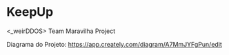 # KeepUp
&lt;_weirDDOS> Team Maravilha Project

Diagrama do Projeto: https://app.creately.com/diagram/A7MmJYFgPun/edit
